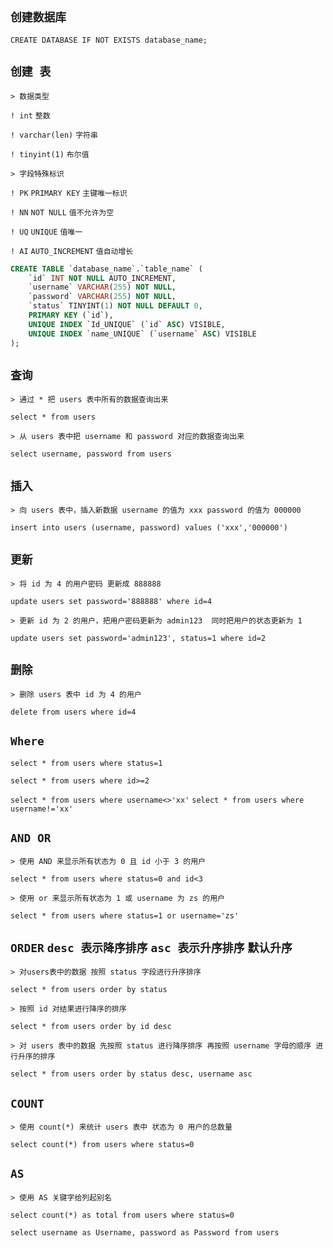 `创建数据库`
--

`CREATE DATABASE IF NOT EXISTS database_name;`

`创建 表`
--

`> 数据类型`

`! int` `整数`

`! varchar(len)` `字符串`

`! tinyint(1)` `布尔值`

`> 字段特殊标识`

`! PK` `PRIMARY KEY` `主键唯一标识`

`! NN` `NOT NULL` `值不允许为空`

`! UQ` `UNIQUE` `值唯一`

`! AI` `AUTO_INCREMENT` `值自动增长`

```sql
CREATE TABLE `database_name`.`table_name` (
    `id` INT NOT NULL AUTO_INCREMENT,
    `username` VARCHAR(255) NOT NULL,
    `password` VARCHAR(255) NOT NULL,
    `status` TINYINT(1) NOT NULL DEFAULT 0,
    PRIMARY KEY (`id`),
    UNIQUE INDEX `Id_UNIQUE` (`id` ASC) VISIBLE,
    UNIQUE INDEX `name_UNIQUE` (`username` ASC) VISIBLE
);
```

`查询`
--

`> 通过 * 把 users 表中所有的数据查询出来`

`select * from users`

`> 从 users 表中把 username 和 password 对应的数据查询出来`

`select username, password from users`

`插入`
--

`> 向 users 表中，插入新数据 username 的值为 xxx password 的值为 000000`

`insert into users (username, password) values ('xxx','000000')`

`更新`
--

`> 将 id 为 4 的用户密码 更新成 888888`

`update users set password='888888' where id=4`

`> 更新 id 为 2 的用户，把用户密码更新为 admin123  同时把用户的状态更新为 1`

`update users set password='admin123', status=1 where id=2`

`删除`
--

`> 删除 users 表中 id 为 4 的用户`

`delete from users where id=4`

`Where`
--

`select * from users where status=1`

`select * from users where id>=2`

`select * from users where username<>'xx'` `select * from users where username!='xx'`

`AND OR`
--

`> 使用 AND 来显示所有状态为 0 且 id 小于 3 的用户`

`select * from users where status=0 and id<3`

`> 使用 or 来显示所有状态为 1 或 username 为 zs 的用户`

`select * from users where status=1 or username='zs'`

`ORDER` `desc 表示降序排序` `asc 表示升序排序` `默认升序`
--

`> 对users表中的数据 按照 status 字段进行升序排序`

`select * from users order by status`

`> 按照 id 对结果进行降序的排序`

`select * from users order by id desc`

`> 对 users 表中的数据 先按照 status 进行降序排序 再按照 username 字母的顺序 进行升序的排序`

`select * from users order by status desc, username asc`

`COUNT`
--

`> 使用 count(*) 来统计 users 表中 状态为 0 用户的总数量`

`select count(*) from users where status=0`

`AS`
--

`> 使用 AS 关键字给列起别名`

`select count(*) as total from users where status=0` 

`select username as Username, password as Password from users`
